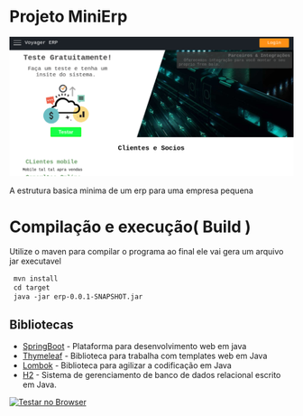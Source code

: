 

# Projeto MiniErp

![Tela inicial](./home.png)

 A estrutura basica minima de um erp para uma empresa pequena

# Compilação e execução( Build )
 Utilize o maven para compilar o programa ao final ele vai gera um arquivo jar executavel
```
 mvn install
 cd target
 java -jar erp-0.0.1-SNAPSHOT.jar
```
## Bibliotecas

* [SpringBoot](https://spring.io) - Plataforma para desenvolvimento web em java
* [Thymeleaf](https://www.thymeleaf.org) - Biblioteca para trabalha com templates web em Java
* [Lombok](https://projectlombok.org) - Biblioteca para agilizar a codificação em Java
* [H2](https://www.h2database.com) - Sistema de gerenciamento de banco de dados relacional escrito em Java.
 
[![Testar no Browser](https://gitpod.io/button/open-in-gitpod.svg)](https://gitpod.io#https://github.com/gilberto-009199/minierp)

